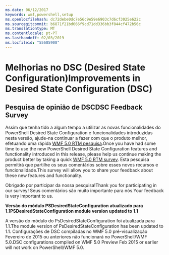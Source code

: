 ```yaml
---
ms.date: 06/12/2017
keywords: wmf,powershell,setup
ms.openlocfilehash: dc72debe0dc7e56c9e59e6903c7d6cf3025e622c
ms.sourcegitcommit: b6871f21bd666f9cd71dd336bb3f844cf472b56c
ms.translationtype: MT
ms.contentlocale: pt-PT
ms.lasthandoff: 02/03/2019
ms.locfileid: "55685908"
---
```

# <a name="improvements-in-desired-state-configuration-dsc"></a><span data-ttu-id="a6578-102">Melhorias no DSC (Desired State Configuration)</span><span class="sxs-lookup"><span data-stu-id="a6578-102">Improvements in Desired State Configuration (DSC)</span></span>

## <a name="dsc-feedback-survey"></a><span data-ttu-id="a6578-103">Pesquisa de opinião de DSC</span><span class="sxs-lookup"><span data-stu-id="a6578-103">DSC Feedback Survey</span></span>

<span data-ttu-id="a6578-104">Assim que tenha tido a algum tempo a utilizar as novas funcionalidades do PowerShell Desired State Configuration e funcionalidades introduzidas nesta versão, ajude-na continuar a fazer com que o produto melhor, efetuando uma rápida [WMF 5.0 RTM pesquisa](https://www.surveymonkey.com/r/SGLQM5W).</span><span class="sxs-lookup"><span data-stu-id="a6578-104">Once you have had some time to use the new PowerShell Desired State Configuration features and functionality introduced in this release, please help us continue making the product better by taking a quick [WMF 5.0 RTM survey](https://www.surveymonkey.com/r/SGLQM5W).</span></span> <span data-ttu-id="a6578-105">Esta pesquisa permitirá que partilhe os seus comentários sobre esses novos recursos e funcionalidade.</span><span class="sxs-lookup"><span data-stu-id="a6578-105">This survey will allow you to share your feedback about these new features and functionality.</span></span>

<span data-ttu-id="a6578-106">Obrigado por participar da nossa pesquisa!</span><span class="sxs-lookup"><span data-stu-id="a6578-106">Thank you for participating in our survey!</span></span> <span data-ttu-id="a6578-107">Seus comentários são muito importante para nós.</span><span class="sxs-lookup"><span data-stu-id="a6578-107">Your feedback is very important to us.</span></span>

<span data-ttu-id="a6578-108">**Versão do módulo PSDesiredStateConfiguration atualizado para 1.1**</span><span class="sxs-lookup"><span data-stu-id="a6578-108">**PSDesiredStateConfiguration module version updated to 1.1**</span></span>

<span data-ttu-id="a6578-109">A versão do módulo do PsDesiredStateConfiguration foi atualizada para 1.1.</span><span class="sxs-lookup"><span data-stu-id="a6578-109">The module version of PsDesiredStateConfiguration has been updated to 1.1.</span></span> <span data-ttu-id="a6578-110">Configurações de DSC compiladas no WMF 5.0 pré-visualização Fevereiro de 2015 ou anteriores não funcionará no PowerShell/WMF 5.0.</span><span class="sxs-lookup"><span data-stu-id="a6578-110">DSC configurations compiled on WMF 5.0 Preview Feb 2015 or earlier will not work on PowerShell/WMF 5.0.</span></span>
